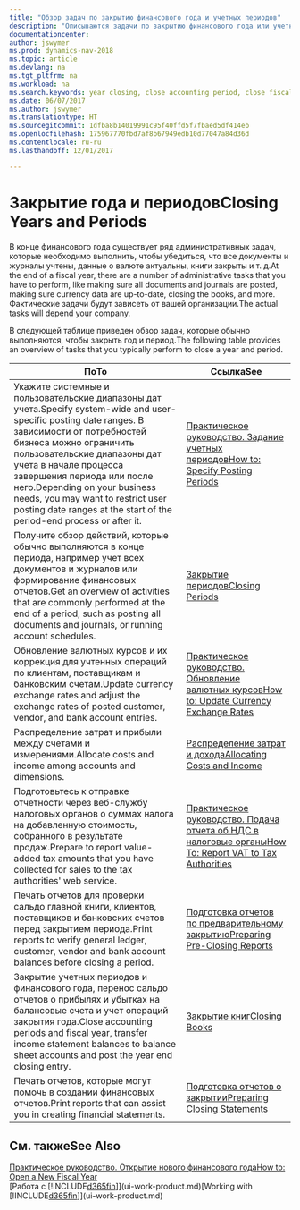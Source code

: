 ```yaml
---
title: "Обзор задач по закрытию финансового года и учетных периодов"
description: "Описываются задачи по закрытию финансового года или учетного периода, например, проверка того, что документы и журналы учтены, а также сверка балансов банковских счетов."
documentationcenter: 
author: jswymer
ms.prod: dynamics-nav-2018
ms.topic: article
ms.devlang: na
ms.tgt_pltfrm: na
ms.workload: na
ms.search.keywords: year closing, close accounting period, close fiscal year, bank account detailed trial balance
ms.date: 06/07/2017
ms.author: jswymer
ms.translationtype: HT
ms.sourcegitcommit: 1dfba8b14019991c95f40ffd5f7fbaed5df414eb
ms.openlocfilehash: 175967770fbd7af8b67949edb10d77047a84d36d
ms.contentlocale: ru-ru
ms.lasthandoff: 12/01/2017

---
```

# <a name="closing-years-and-periods"></a><span data-ttu-id="90428-103">Закрытие года и периодов</span><span class="sxs-lookup"><span data-stu-id="90428-103">Closing Years and Periods</span></span>
<span data-ttu-id="90428-104">В конце финансового года существует ряд административных задач, которые необходимо выполнить, чтобы убедиться, что все документы и журналы учтены, данные о валюте актуальны, книги закрыты и т. д.</span><span class="sxs-lookup"><span data-stu-id="90428-104">At the end of a fiscal year, there are a number of administrative tasks that you have to perform, like making sure all documents and journals are posted, making sure currency data are up-to-date, closing the books, and more.</span></span> <span data-ttu-id="90428-105">Фактические задачи будут зависеть от вашей организации.</span><span class="sxs-lookup"><span data-stu-id="90428-105">The actual tasks will depend your company.</span></span>

<span data-ttu-id="90428-106">В следующей таблице приведен обзор задач, которые обычно выполняются, чтобы закрыть год и период.</span><span class="sxs-lookup"><span data-stu-id="90428-106">The following table provides an overview of tasks that you typically perform to close a year and period.</span></span> 

| <span data-ttu-id="90428-107">По</span><span class="sxs-lookup"><span data-stu-id="90428-107">To</span></span> | <span data-ttu-id="90428-108">Ссылка</span><span class="sxs-lookup"><span data-stu-id="90428-108">See</span></span> |
| --- | --- |
| <span data-ttu-id="90428-109">Укажите системные и пользовательские диапазоны дат учета.</span><span class="sxs-lookup"><span data-stu-id="90428-109">Specify system-wide and user-specific posting date ranges.</span></span> <span data-ttu-id="90428-110">В зависимости от потребностей бизнеса можно ограничить пользовательские диапазоны дат учета в начале процесса завершения периода или после него.</span><span class="sxs-lookup"><span data-stu-id="90428-110">Depending on your business needs, you may want to restrict user posting date ranges at the start of the period-end process or after it.</span></span> |[<span data-ttu-id="90428-111">Практическое руководство. Задание учетных периодов</span><span class="sxs-lookup"><span data-stu-id="90428-111">How to: Specify Posting Periods</span></span>](finance-how-specify-posting-periods.md) |
| <span data-ttu-id="90428-112">Получите обзор действий, которые обычно выполняются в конце периода, например учет всех документов и журналов или формирование финансовых отчетов.</span><span class="sxs-lookup"><span data-stu-id="90428-112">Get an overview of activities that are commonly performed at the end of a period, such as posting all documents and journals, or running account schedules.</span></span> |[<span data-ttu-id="90428-113">Закрытие периодов</span><span class="sxs-lookup"><span data-stu-id="90428-113">Closing Periods</span></span>](year-how-complete-period-end-processes.md) |
| <span data-ttu-id="90428-114">Обновление валютных курсов и их коррекция для учтенных операций по клиентам, поставщикам и банковским счетам.</span><span class="sxs-lookup"><span data-stu-id="90428-114">Update currency exchange rates and adjust the exchange rates of posted customer, vendor, and bank account entries.</span></span> |[<span data-ttu-id="90428-115">Практическое руководство. Обновление валютных курсов</span><span class="sxs-lookup"><span data-stu-id="90428-115">How to: Update Currency Exchange Rates</span></span>](finance-how-update-currencies.md) |
| <span data-ttu-id="90428-116">Распределение затрат и прибыли между счетами и измерениями.</span><span class="sxs-lookup"><span data-stu-id="90428-116">Allocate costs and income among accounts and dimensions.</span></span> |[<span data-ttu-id="90428-117">Распределение затрат и дохода</span><span class="sxs-lookup"><span data-stu-id="90428-117">Allocating Costs and Income</span></span>](year-allocate-costs-income.md) |
| <span data-ttu-id="90428-118">Подготовьтесь к отправке отчетности через веб-службу налоговых органов о суммах налога на добавленную стоимость, собранного в результате продаж.</span><span class="sxs-lookup"><span data-stu-id="90428-118">Prepare to report value-added tax amounts that you have collected for sales to the tax authorities' web service.</span></span> |[<span data-ttu-id="90428-119">Практическое руководство. Подача отчета об НДС в налоговые органы</span><span class="sxs-lookup"><span data-stu-id="90428-119">How To: Report VAT to Tax Authorities</span></span>](finance-how-report-vat.md)|
| <span data-ttu-id="90428-120">Печать отчетов для проверки сальдо главной книги, клиентов, поставщиков и банковских счетов перед закрытием периода.</span><span class="sxs-lookup"><span data-stu-id="90428-120">Print reports to verify general ledger, customer, vendor and bank account balances before closing a period.</span></span> |[<span data-ttu-id="90428-121">Подготовка отчетов по предварительному закрытию</span><span class="sxs-lookup"><span data-stu-id="90428-121">Preparing Pre-Closing Reports</span></span>](year-prepare-preclose-reports.md) |
| <span data-ttu-id="90428-122">Закрытие учетных периодов и финансового года, перенос сальдо отчетов о прибылях и убытках на балансовые счета и учет операций закрытия года.</span><span class="sxs-lookup"><span data-stu-id="90428-122">Close accounting periods and fiscal year, transfer income statement balances to balance sheet accounts and post the year end closing entry.</span></span> |[<span data-ttu-id="90428-123">Закрытие книг</span><span class="sxs-lookup"><span data-stu-id="90428-123">Closing Books</span></span>](year-close-books.md) |
| <span data-ttu-id="90428-124">Печать отчетов, которые могут помочь в создании финансовых отчетов.</span><span class="sxs-lookup"><span data-stu-id="90428-124">Print reports that can assist you in creating financial statements.</span></span> |[<span data-ttu-id="90428-125">Подготовка отчетов о закрытии</span><span class="sxs-lookup"><span data-stu-id="90428-125">Preparing Closing Statements</span></span>](year-prepare-close-statement.md) |

## <a name="see-also"></a><span data-ttu-id="90428-126">См. также</span><span class="sxs-lookup"><span data-stu-id="90428-126">See Also</span></span>
[<span data-ttu-id="90428-127">Практическое руководство. Открытие нового финансового года</span><span class="sxs-lookup"><span data-stu-id="90428-127">How to: Open a New Fiscal Year</span></span>](finance-how-open-new-fiscal-year.md)  
<span data-ttu-id="90428-128">[Работа с [!INCLUDE[d365fin](includes/d365fin_md.md)]](ui-work-product.md)</span><span class="sxs-lookup"><span data-stu-id="90428-128">[Working with [!INCLUDE[d365fin](includes/d365fin_md.md)]](ui-work-product.md)</span></span>

